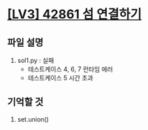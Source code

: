 # [[LV3] 42861 섬 연결하기](https://school.programmers.co.kr/learn/courses/30/lessons/42861)

## 파일 설명
1. sol1.py : 실패
   - 테스트케이스 4, 6, 7 런타임 에러
   - 테스트케이스 5 시간 초과
  
## 기억할 것
1. set.union()